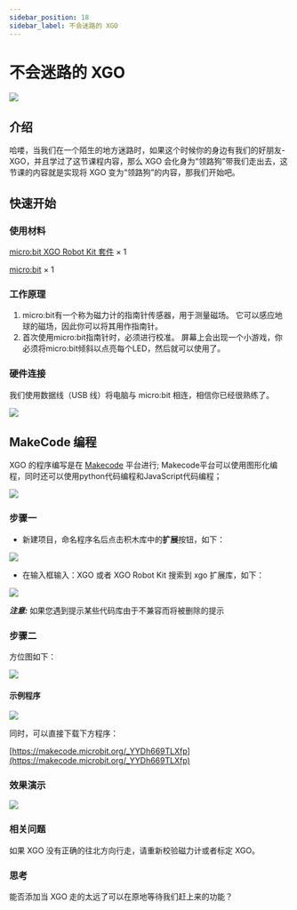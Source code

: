 ```yaml
---
sidebar_position: 18
sidebar_label: 不会迷路的 XGO
---
```


# 不会迷路的 XGO

![](./images/microbit-xgo-robot-kit-case11-01.png)

## 介绍

哈喽，当我们在一个陌生的地方迷路时，如果这个时候你的身边有我们的好朋友-XGO，并且学过了这节课程内容，那么 XGO 会化身为“领路狗”带我们走出去，这节课的内容就是实现将 XGO 变为“领路狗”的内容，那我们开始吧。

## 快速开始

### 使用材料

[micro:bit XGO Robot Kit 套件](https://www.elecfreaks.com/micro-bit-xgo-robot-kit.html) × 1

[micro:bit](https://www.elecfreaks.com/bbc-micro-bit-board-for-coding-programming-microbit.html) × 1

### 工作原理

1. micro:bit有一个称为磁力计的指南针传感器，用于测量磁场。 它可以感应地球的磁场，因此你可以将其用作指南针。
2. 首次使用micro:bit指南针时，必须进行校准。 屏幕上会出现一个小游戏，你必须将micro:bit倾斜以点亮每个LED，然后就可以使用了。

### 硬件连接

我们使用数据线（USB 线）将电脑与 micro:bit 相连，相信你已经很熟练了。

![](./images/microbit-xgo-robot-kit-22.png)

## MakeCode 编程

XGO 的程序编写是在 [Makecode](https://makecode.microbit.org/#) 平台进行; Makecode平台可以使用图形化编程，同时还可以使用python代码编程和JavaScript代码编程；

![](./images/microbit-xgo-robot-kit-10.png)

### 步骤一

- 新建项目，命名程序名后点击积木库中的**扩展**按钮，如下：

![](./images/microbit-xgo-robot-kit-12.png)

- 在输入框输入：XGO 或者 XGO Robot Kit 搜索到 xgo 扩展库，如下：

![](./images/microbit-xgo-robot-kit-13.png)

**_注意:_** 如果您遇到提示某些代码库由于不兼容而将被删除的提示

### 步骤二

方位图如下：

![](./images/microbit-xgo-robot-kit-case11-02.png)

#### 示例程序

![](./images/microbit-xgo-robot-kit-case11-03.png)

同时，可以直接下载下方程序：

[https://makecode.microbit.org/_YYDh669TLXfp](https://makecode.microbit.org/_YYDh669TLXfp)

### 效果演示

![](./images/microbit-xgo-robot-kit-case11-04.gif)

### 相关问题

如果 XGO 没有正确的往北方向行走，请重新校验磁力计或者标定 XGO。

### 思考

能否添加当 XGO 走的太远了可以在原地等待我们赶上来的功能？
